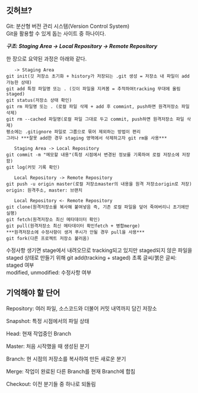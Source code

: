 ## 깃허브?   
Git: 분산형 버전 관리 시스템(Version Control System)  
Git을 활용할 수 있게 돕는 사이트 중 하나이다.
<br/>

***구조: Staging Area -> Local Repository -> Remote Repository***  

한 장으로 요약된 과정은 아래와 같다.  
```
   -> Staging Area    
git init(깃 저장소 초기화 + history가 저장되는 .git 생성 = 저장소 내 파일이 add 가능한 상태)  
git add 특정 파일명 또는 . (깃이 파일을 지켜봄 = 추적하여tracking 무대에 올림staged)   
git status(저장소 상태 확인)   
git rm 파일명 또는 . (로컬 파일 삭제 + add 후 commint, push하면 원격저장소 파일 삭제)  
git rm --cached 파일명(로컬 파일 그대로 두고 commit, push하면 원격저장소 파일 삭제)  
평소에는 .gitignore 파일로 그룹으로 묶어 제외하는 방법이 편리  
그러나 ***잘못 add한 경우 staging 영역에서 삭제하고자 git rm을 사용***  

   Staging Area -> Local Repository    
git commit -m "메모할 내용"(특정 시점에서 변경된 정보를 기록하여 로컬 저장소에 저장함)
git log(커밋 기록 확인)  

   Local Repository -> Remote Repository       
git push -u origin master(로컬 저장소master의 내용을 원격 저장소origin로 저장)  
origin: 원격주소, master: 브랜치  
                        
   Local Repository <- Remote Repository        
git clone(원격저장소를 복사해 붙여넣음 즉, 기존 로컬 파일을 덮어 죽여버리니 초기에만 실행)  
git fetch(원격저장소 최신 메타데이터 확인)  
git pull(원격저장소 최신 메타데이터 확인fetch + 병합merge)  
***원격저장소에 수정사항이 생겨 푸시가 안될 경우 pull을 사용***
git fork(다른 프로젝트 저장소 불러옴)  
```
수정사항 생기면 stage에서 내려오므로
tracking되고 있지만 staged되지 않은 파일을 staged 상태로 만들기 위해 git add(tracking + staged)
초록 글씨/붉은 글씨: staged 여부  
modified, unmodified: 수정사항 여부      

## 기억해야 할 단어  

Repository: 여러 파일, 소스코드와 더불어 커밋 내역까지 담긴 저장소  

Snapshot: 특정 시점에서의 파일 상태     

Head: 현재 작업중인 Branch  

Master: 처음 시작했을 때 생성된 분기  

Branch: 현 시점의 저장소를 복사하여 만든 새로운 분기  

Merge: 작업이 완료된 다른 Branch를 현재 Branch에 합침  

Checkout: 이전 분기들 중 하나로 되돌림  
